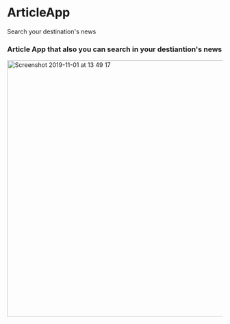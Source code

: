 # ArticleApp
Search your destination's news


### Article App that also you can search in your destiantion's news

 <img width="600"  alt="Screenshot 2019-11-01 at 13 49 17" src="https://user-images.githubusercontent.com/36129254/68034710-1f414a80-fcba-11e9-9940-fbf10cc9832e.png">
